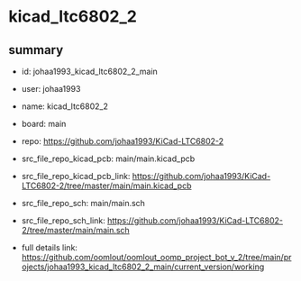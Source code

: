 # kicad_ltc6802_2
 
## summary 
* id: johaa1993_kicad_ltc6802_2_main
* user: johaa1993
* name: kicad_ltc6802_2
* board: main
* repo: https://github.com/johaa1993/KiCad-LTC6802-2
* src_file_repo_kicad_pcb: main/main.kicad_pcb
* src_file_repo_kicad_pcb_link: https://github.com/johaa1993/KiCad-LTC6802-2/tree/master/main/main.kicad_pcb


* src_file_repo_sch: main/main.sch
* src_file_repo_sch_link: https://github.com/johaa1993/KiCad-LTC6802-2/tree/master/main/main.sch
* full details link: https://github.com/oomlout/oomlout_oomp_project_bot_v_2/tree/main/projects/johaa1993_kicad_ltc6802_2_main/current_version/working  







